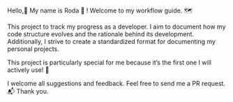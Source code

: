Hello,👋 My name is Roda 🌷 ! Welcome to my workflow guide. 🗺️

This project to track my progress as a developer. I aim to document how my code structure evolves and the rationale behind its development. Additionally, I strive to create a standardized format for documenting my personal projects.

This project is particularly special for me because it’s the first one I will actively use! 💖

I welcome all suggestions and feedback. Feel free to send me a PR request. 📬 Thank you.
